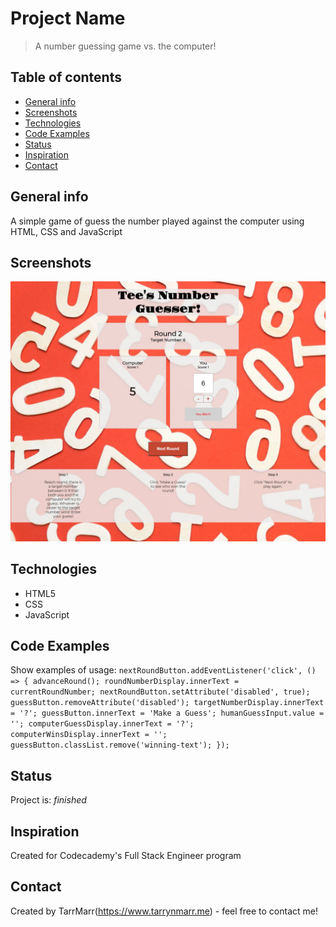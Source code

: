 # Project Name
> A number guessing game vs. the computer!

## Table of contents
* [General info](#general-info)
* [Screenshots](#screenshots)
* [Technologies](#technologies)
* [Code Examples](#code-examples)
* [Status](#status)
* [Inspiration](#inspiration)
* [Contact](#contact)

## General info
A simple game of guess the number played against the computer using HTML, CSS and JavaScript  

## Screenshots
![Example screenshot](https://github.com/TarrMarr/numberGuesser/blob/main/screenshot.JPG)

## Technologies
* HTML5
* CSS
* JavaScript  

## Code Examples
Show examples of usage:
`nextRoundButton.addEventListener('click', () => {
    advanceRound();
    roundNumberDisplay.innerText = currentRoundNumber;
    nextRoundButton.setAttribute('disabled', true);
    guessButton.removeAttribute('disabled');
    targetNumberDisplay.innerText = '?';
    guessButton.innerText = 'Make a Guess';
    humanGuessInput.value = '';
    computerGuessDisplay.innerText = '?';
    computerWinsDisplay.innerText = '';
    guessButton.classList.remove('winning-text');
});`

## Status
Project is: _finished_

## Inspiration
Created for Codecademy's Full Stack Engineer program  

## Contact
Created by TarrMarr(https://www.tarrynmarr.me) - feel free to contact me!
